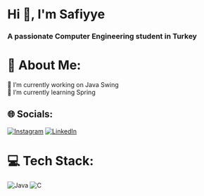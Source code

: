 <h1 align="left">Hi 👋, I'm Safiyye</h1>
<h3 align="left">A passionate Computer Engineering student in Turkey</h3>

# 💫 About Me:
🔭 I’m currently working on Java Swing<br>🌱 I’m currently learning Spring<br>


## 🌐 Socials:
[![Instagram](https://img.shields.io/badge/Instagram-%23E4405F.svg?logo=Instagram&logoColor=white)](https://instagram.com/kalemcisafiyye)
[![LinkedIn](https://img.shields.io/badge/LinkedIn-%230077B5.svg?logo=linkedin&logoColor=white)](https://www.linkedin.com/in/safiyye-kalemci-61b587273/)

# 💻 Tech Stack:
![Java](https://img.shields.io/badge/java-%23ED8B00.svg?style=for-the-badge&logo=openjdk&logoColor=white) ![C](https://img.shields.io/badge/c-%2300599C.svg?style=for-the-badge&logo=c&logoColor=white)

<!-- Proudly created with GPRM ( https://gprm.itsvg.in ) -->
